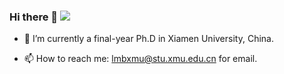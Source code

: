 ### Hi there 👋 ![]( https://visitor-badge.glitch.me/badge?page_id=lmbxmu.homepage)



- 🔭 I’m currently a final-year Ph.D in Xiamen University, China.

- 📫 How to reach me: lmbxmu@stu.xmu.edu.cn for email.
